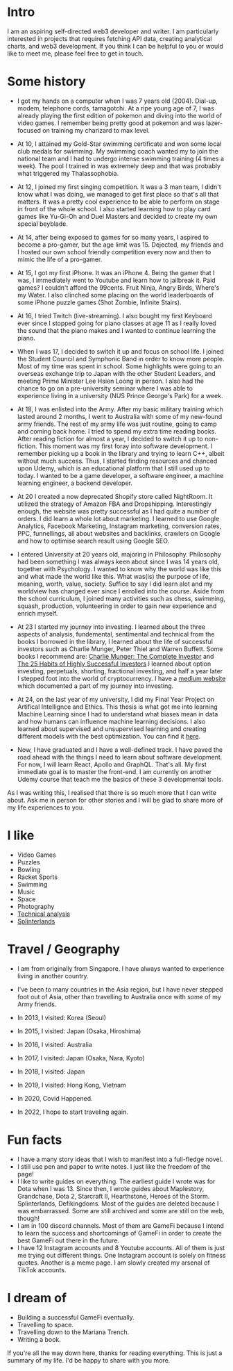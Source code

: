 
# Intro

I am an aspiring self-directed web3 developer and writer. I am particularly interested in projects that requires fetching API data, creating analytical charts, and web3 development. If you think I can be helpful to you or would like to meet me, please feel free to get in touch.

# Some history

- I got my hands on a computer when I was 7 years old (2004). Dial-up, modem, telephone cords, tamagotchi. At a ripe young age of 7, I was already playing the first edition of pokemon and diving into the world of video games. I remember being pretty good at pokemon and was lazer-focused on training my charizard to max level. 

- At 10, I attained my Gold-Star swimming certificate and won some local club medals for swimming. My swimming coach wanted my to join the national team and I had to undergo intense swimming training (4 times a week). The pool I trained in was extremely deep and that was probably what triggered my Thalassophobia.

- At 12, I joined my first singing competition. It was a 3 man team, I didn't know what I was doing, we managed to get first place so that's all that matters. It was a pretty cool experience to be able to perform on stage in front of the whole school. I also started learning how to play card games like Yu-Gi-Oh and Duel Masters and decided to create my own special beyblade. 

- At 14, after being exposed to games for so many years, I aspired to become a pro-gamer, but the age limit was 15. Dejected, my friends and I hosted our own school friendly competition every now and then to mimic the life of a pro-gamer.

- At 15, I got my first iPhone. It was an iPhone 4. Being the gamer that I was, I immediately went to Youtube and learn how to jailbreak it. Paid games? I couldn't afford the 99cents. Fruit Ninja, Angry Birds, Where's my Water. I also clinched some placing on the world leaderboards of some iPhone puzzle games (Shot Zombie, Infinite Stairs). 

- At 16, I tried Twitch (live-streaming). I also bought my first Keyboard ever since I stopped going for piano classes at age 11 as I really loved the sound that the piano makes and I wanted to continue learning the piano. 

- When I was 17, I decided to switch it up and focus on school life. I joined the Student Council and Symphonic Band in order to know more people. Most of my time was spent in school. Some highlights were going to an overseas exchange trip to Japan with the other Student Leaders, and meeting Prime Minister Lee Hsien Loong in person. I also had the chance to go on a pre-university seminar where I was able to experience living in a university (NUS Prince George's Park) for a week. 

- At 18, I was enlisted into the Army. After my basic military training which lasted around 2 months, I went to Australia with some of my new-found army friends. The rest of my army life was just routine, going to camp and coming back home. I tried to spend my extra time reading books. After reading fiction for almost a year, I decided to switch it up to non-fiction. This moment was my first foray into software development. I remember picking up a book in the library and trying to learn C++, albeit without much success. Thus, I started finding resources and chanced upon Udemy, which is an educational platform that I still used up to today. I wanted to be a game developer, a software engineer, a machine learning engineer, a backend developer.  

- At 20 I created a now deprecated Shopify store called NightRoom. It utilized the strategy of Amazon FBA and Dropshipping. Interestingly enough, the website was pretty successful as I had quite a number of orders. I did learn a whole lot about marketing. I learned to use Google Analytics, Facebook Marketing, Instagram marketing, conversion rates, PPC, funnellings, all about websites and backlinks, crawlers on Google and how to optimise search result using Google SEO. 

- I entered University at 20 years old, majoring in Philosophy. Philosophy had been something I was always keen about since I was 14 years old, together with Psychology. I wanted to know why the world was like this and what made the world like this. What was(is) the purpose of life, meaning, worth, value, society. Suffice to say I did learn alot and my worldview has changed ever since I enrolled into the course. Aside from the school curriculum, I joined many activities such as chess, swimming, squash, production, volunteering in order to gain new experience and enrich myself. 

- At 23 I started my journey into investing. I learned about the three aspects of analysis, fundemental, sentimental and technical from the books I borrowed in the library, I learned about the life of successful investors such as Charlie Munger, Peter Thiel and Warren Buffett. Some books I recommend are: [Charlie Munger: The Complete Investor](https://books.google.com.sg/books/about/Charlie_Munger.html?id=t2ANCgAAQBAJ&printsec=frontcover&source=kp_read_button&hl=en&redir_esc=y#v=onepage&q&f=false) and [The 25 Habits of Highly Successful Investors](https://books.google.com.sg/books/about/The_25_Habits_of_Highly_Successful_Inves.html?id=rEftDQAAQBAJ&printsec=frontcover&source=kp_read_button&hl=en&redir_esc=y#v=onepage&q&f=false) I learned about option investing, perpetuals, shorting, fractional investing, and half a year later I stepped foot into the world of cryptocurrency. I have a [medium website](https://cryptostaker.medium.com/) which documented a part of my journey into investing.

- At 24, on the last year of my university, I did my Final Year Project on Artifical Intellignce and Ethics. This thesis is what got me into learning Machine Learning since I had to understand what biases mean in data and how humans can influence machine learning decisions. I also learned about supervised and unsupervised learning and creating different models with the best optimization. You can find it [here](https://dr.ntu.edu.sg/browse?type=author&value=Toh%2C+Zhongyan&value_lang=en_US).

- Now, I have graduated and I have a well-defined track. I have paved the road ahead with the things I need to learn about software development. For now, I will learn React, Apollo and GraphQL. That's all. My first immediate goal is to master the front-end. I am currently on another Udemy course that teach me the basics of these 3 developmental tools.

As I was writing this, I realised that there is so much more that I can write about. Ask me in person for other stories and I will be glad to share more of my life experiences to you. 

# I like

- Video Games
- Puzzles
- Bowling 
- Racket Sports
- Swimming
- Music
- Space
- Photography
- [Technical analysis](https://medium.com/@cryptostaker)
- [Splinterlands](https://www.splintertalk.io/@cryptostaker/)


# Travel / Geography

- I am from originally from Singapore. I have always wanted to experience living in another country. 
- I've been to many countries in the Asia region, but I have never stepped foot out of Asia, other than travelling to Australia once with some of my Army friends.

- In 2013, I visited: Korea (Seoul)
- In 2015, I visited: Japan (Osaka, Hiroshima)
- In 2016, I visited: Australia
- In 2017, I visited: Japan (Osaka, Nara, Kyoto)
- In 2018, I visited: Japan
- In 2019, I visited: Hong Kong, Vietnam
- In 2020, Covid Happened.
- In 2022, I hope to start traveling again.

# Fun facts

- I have a many story ideas that I wish to manifest into a full-fledge novel.
- I still use pen and paper to write notes. I just like the freedom of the page!
- I like to write guides on everything. The earliest guide I wrote was for Dota when I was 13. Since then, I wrote guides about Maplestory, Grandchase, Dota 2, Starcraft II, Hearthstone, Heroes of the Storm. Splinterlands, Defikingdoms. Most of the guides are deleted because I was embarrassed. Some are still archived and some are still on the web, though!
- I am in 100 discord channels. Most of them are GameFi because I intend to learn the success and shortcomings of GameFi in order to create the best GameFi out there in the future.
- I have 12 Instagram accounts and 8 Youtube accounts. All of them is just me trying out different things. One Instagram account is solely on fitness quotes. Another is a meme page. I am slowly created my arsenal of TikTok accounts.
 

# I dream of

- Building a successful GameFi eventually.
- Travelling to space.
- Travelling down to the Mariana Trench.
- Writing a book.

If you're all the way down here, thanks for reading everything. This is just a summary of my life. I'd be happy to share with you more.

